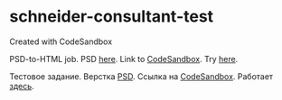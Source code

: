 # schneider-consultant-test
Created with CodeSandbox

PSD-to-HTML job. PSD [here](https://github.com/lshishkin/schneider-consultant-test/blob/master/schneider-consult-test.psd).
Link to [CodeSandbox](https://codesandbox.io/s/l5z2yw5klz).
Try [here](https://l5z2yw5klz.codesandbox.io/).

Тестовое задание. Верстка [PSD](https://github.com/lshishkin/schneider-consultant-test/blob/master/schneider-consult-test.psd).
Ссылка на [CodeSandbox](https://codesandbox.io/s/l5z2yw5klz).
Работает [здесь](https://l5z2yw5klz.codesandbox.io/).
